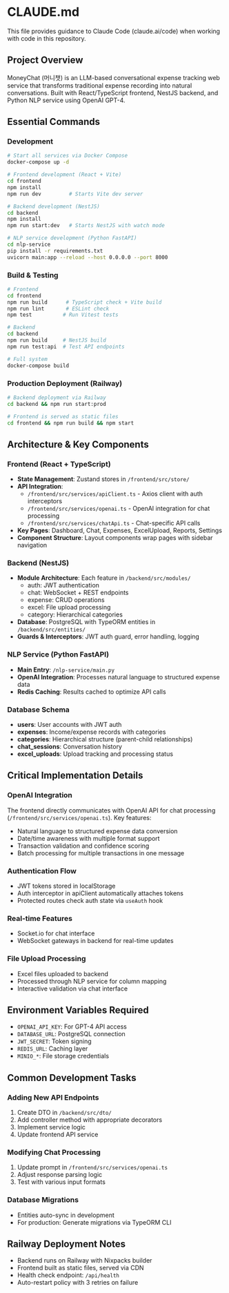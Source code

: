 # CLAUDE.md

This file provides guidance to Claude Code (claude.ai/code) when working with code in this repository.

## Project Overview

MoneyChat (머니챗) is an LLM-based conversational expense tracking web service that transforms traditional expense recording into natural conversations. Built with React/TypeScript frontend, NestJS backend, and Python NLP service using OpenAI GPT-4.

## Essential Commands

### Development
```bash
# Start all services via Docker Compose
docker-compose up -d

# Frontend development (React + Vite)
cd frontend
npm install
npm run dev         # Starts Vite dev server

# Backend development (NestJS)
cd backend
npm install
npm run start:dev   # Starts NestJS with watch mode

# NLP service development (Python FastAPI)
cd nlp-service
pip install -r requirements.txt
uvicorn main:app --reload --host 0.0.0.0 --port 8000
```

### Build & Testing
```bash
# Frontend
cd frontend
npm run build      # TypeScript check + Vite build
npm run lint       # ESLint check
npm test          # Run Vitest tests

# Backend
cd backend
npm run build     # NestJS build
npm run test:api  # Test API endpoints

# Full system
docker-compose build
```

### Production Deployment (Railway)
```bash
# Backend deployment via Railway
cd backend && npm run start:prod

# Frontend is served as static files
cd frontend && npm run build && npm start
```

## Architecture & Key Components

### Frontend (React + TypeScript)
- **State Management**: Zustand stores in `/frontend/src/store/`
- **API Integration**: 
  - `/frontend/src/services/apiClient.ts` - Axios client with auth interceptors
  - `/frontend/src/services/openai.ts` - OpenAI integration for chat processing
  - `/frontend/src/services/chatApi.ts` - Chat-specific API calls
- **Key Pages**: Dashboard, Chat, Expenses, ExcelUpload, Reports, Settings
- **Component Structure**: Layout components wrap pages with sidebar navigation

### Backend (NestJS)
- **Module Architecture**: Each feature in `/backend/src/modules/`
  - auth: JWT authentication
  - chat: WebSocket + REST endpoints
  - expense: CRUD operations
  - excel: File upload processing
  - category: Hierarchical categories
- **Database**: PostgreSQL with TypeORM entities in `/backend/src/entities/`
- **Guards & Interceptors**: JWT auth guard, error handling, logging

### NLP Service (Python FastAPI)
- **Main Entry**: `/nlp-service/main.py`
- **OpenAI Integration**: Processes natural language to structured expense data
- **Redis Caching**: Results cached to optimize API calls

### Database Schema
- **users**: User accounts with JWT auth
- **expenses**: Income/expense records with categories
- **categories**: Hierarchical structure (parent-child relationships)
- **chat_sessions**: Conversation history
- **excel_uploads**: Upload tracking and processing status

## Critical Implementation Details

### OpenAI Integration
The frontend directly communicates with OpenAI API for chat processing (`/frontend/src/services/openai.ts`). Key features:
- Natural language to structured expense data conversion
- Date/time awareness with multiple format support
- Transaction validation and confidence scoring
- Batch processing for multiple transactions in one message

### Authentication Flow
- JWT tokens stored in localStorage
- Auth interceptor in apiClient automatically attaches tokens
- Protected routes check auth state via `useAuth` hook

### Real-time Features
- Socket.io for chat interface
- WebSocket gateways in backend for real-time updates

### File Upload Processing
- Excel files uploaded to backend
- Processed through NLP service for column mapping
- Interactive validation via chat interface

## Environment Variables Required
- `OPENAI_API_KEY`: For GPT-4 API access
- `DATABASE_URL`: PostgreSQL connection
- `JWT_SECRET`: Token signing
- `REDIS_URL`: Caching layer
- `MINIO_*`: File storage credentials

## Common Development Tasks

### Adding New API Endpoints
1. Create DTO in `/backend/src/dto/`
2. Add controller method with appropriate decorators
3. Implement service logic
4. Update frontend API service

### Modifying Chat Processing
1. Update prompt in `/frontend/src/services/openai.ts`
2. Adjust response parsing logic
3. Test with various input formats

### Database Migrations
- Entities auto-sync in development
- For production: Generate migrations via TypeORM CLI

## Railway Deployment Notes
- Backend runs on Railway with Nixpacks builder
- Frontend built as static files, served via CDN
- Health check endpoint: `/api/health`
- Auto-restart policy with 3 retries on failure